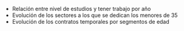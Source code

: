 * Relación entre nivel de estudios y tener trabajo por año 
* Evolución de los sectores a los que se dedican los menores de 35
* Evolución de los contratos temporales por segmentos de edad
